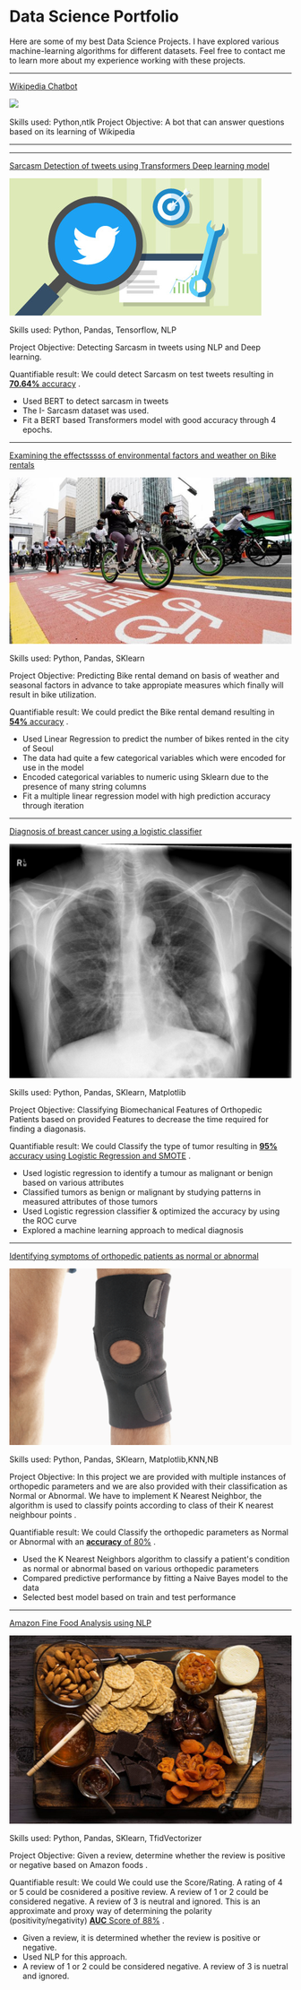 <h1 class="portfolio-heading">Data Science Portfolio</h1>


Here are some of my best Data Science Projects. I have explored various machine-learning algorithms for different datasets. Feel free to contact me to learn more about my experience working with these projects.

***

[Wikipedia Chatbot ]([https://github.com/iammtaran21/tf1/blob/main/I_Sarcasm_detect_Transformers_Final.ipynb](https://github.com/iammtaran21/Gen_AI/blob/main/Wikipedia_ChatBot.ipynb))

<img src="images/90549chatbot-4071274_1920.jpeg?raw=true"/>

Skills used: Python,ntlk 
Project Objective: A bot that can answer questions based on its learning of Wikipedia


***

***

[Sarcasm Detection of tweets using Transformers Deep learning model ](https://github.com/iammtaran21/tf1/blob/main/I_Sarcasm_detect_Transformers_Final.ipynb)

<img src="images/tweets.jpeg?raw=true"/>

Skills used: Python, Pandas, Tensorflow, NLP

Project Objective: Detecting Sarcasm in tweets using NLP and Deep learning.

Quantifiable result: We could detect Sarcasm on test tweets resulting in [**70.64%** accuracy](https://github.com/iammtaran21/TF/blob/main/I_Sarcasm_Transformers_TF.ipynb) .

- Used BERT to detect sarcasm in tweets
- The I- Sarcasm dataset was used.
- Fit a BERT based Transformers model with good accuracy through 4 epochs.

***

[Examining the effectsssss of environmental factors and weather on Bike rentals](https://github.com/iammtaran21/DS_Projects/tree/main/Linear_Reg)

<img src="images/seoul-bikes.jpeg?raw=true"/>

Skills used: Python, Pandas, SKlearn

Project Objective: Predicting Bike rental demand on basis of weather and seasonal factors in advance to take appropiate measures which finally will result in bike utilization.

Quantifiable result: We could predict the Bike rental demand resulting in [**54%** accuracy](https://github.com/iammtaran21/DS_Projects/blob/main/Linear_Reg/Linear_Regression_Project_T%20(1).ipynb) .

- Used Linear Regression to predict the number of bikes rented in the city of Seoul
- The data had quite a few categorical variables which were encoded for use in the model
- Encoded categorical variables to numeric using Sklearn due to the presence of many string columns
- Fit a multiple linear regression model with high prediction accuracy through iteration

***

[Diagnosis of breast cancer using a logistic classifier](https://github.com/iammtaran21/DS_Projects/tree/main/Logistic_PROJECT)

<img src="images/breast-cancer.jpeg?raw=true"/>

Skills used: Python, Pandas, SKlearn, Matplotlib

Project Objective: Classifying Biomechanical Features of Orthopedic Patients based on provided Features to decrease the time required for finding a diagonasis.

Quantifiable result: We could Classify the type of tumor resulting in [**95%** accuracy using Logistic Regression and SMOTE](https://github.com/iammtaran21/DS_Projects/blob/main/Logistic_PROJECT/Logistic_Project_T%20(2).ipynb) .

- Used logistic regression to identify a tumour as malignant or benign based on various attributes
- Classified tumors as benign or malignant by studying patterns in measured attributes of those tumors
- Used Logistic regression classifier & optimized the accuracy by using the ROC curve
- Explored a machine learning approach to medical diagnosis

***

[Identifying symptoms of orthopedic patients as normal or abnormal](https://github.com/iammtaran21/DS_Projects/tree/main/Knn_NB)

<img src="images/knee-brace-ortho.png?raw=true"/>

Skills used: Python, Pandas, SKlearn, Matplotlib,KNN,NB

Project Objective: In this project we are provided with multiple instances of orthopedic parameters and we are also provided with their classification as Normal or Abnormal. We have to implement K Nearest Neighbor, the algorithm is used to classify points according to class of their K nearest neighbour points . 

Quantifiable result: We could Classify the orthopedic parameters as Normal or Abnormal with an [**accuracy** of 80%](https://github.com/iammtaran21/DS_Projects/blob/main/Knn_NB/KNN_NB_Project_T.ipynb) .

- Used the K Nearest Neighbors algorithm to classify a patient's condition as normal or abnormal based on various orthopedic parameters
- Compared predictive performance by fitting a Naive Bayes model to the data
- Selected best model based on train and test performance

***

[Amazon Fine Food Analysis using NLP](https://github.com/iammtaran21/DS_Projects/tree/main/NLP)

<img src="images/amazon.jpeg?raw=true"/>

Skills used: Python, Pandas, SKlearn, TfidVectorizer 

Project Objective: Given a review, determine whether the review is positive or negative based on Amazon foods . 

Quantifiable result: We could We could use the Score/Rating. A rating of 4 or 5 could be cosnidered a positive review. A review of 1 or 2 could be considered negative. A review of 3 is neutral and ignored. This is an approximate and proxy way of determining the polarity (positivity/negativity) [**AUC** Score of 88%](https://github.com/iammtaran21/DS_Projects/blob/main/NLP/NLP_Project.ipynb) .

- Given a review, it is determined whether the review is positive or negative.
- Used NLP for this approach.
- A review of 1 or 2 could be considered negative. A review of 3 is nuetral and ignored.
